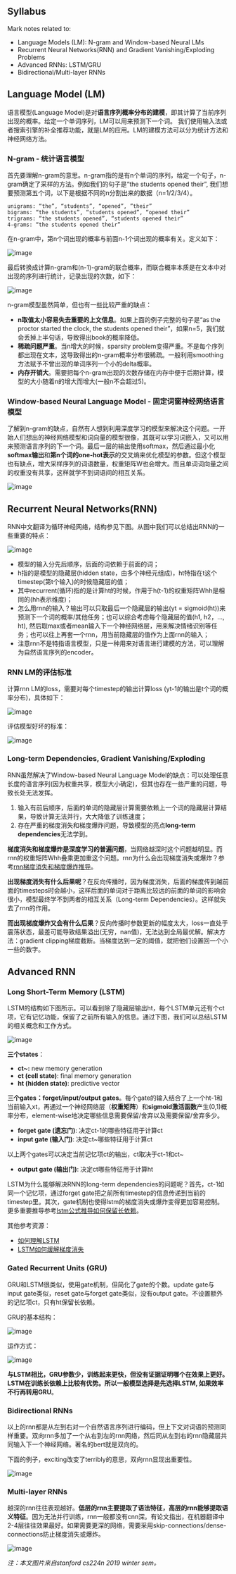 ## Syllabus

Mark notes related to:

* Language Models (LM): N-gram and Window-based Neural LMs
* Recurrent Neural Networks(RNN) and Gradient Vanishing/Exploding Problems
* Advanced RNNs: LSTM/GRU
* Bidirectional/Multi-layer RNNs

## Language Model (LM)
语言模型(Language Model)是对**语言序列概率分布的建模**，即其计算了当前序列出现的概率。给定一个单词序列，LM可以用来预测下一个词。
我们使用输入法或者搜索引擎的补全推荐功能，就是LM的应用。LM的建模方法可以分为统计方法和神经网络方法。

### N-gram - 统计语言模型
首先要理解n-gram的意思。n-gram指的是有n个单词的序列，给定一个句子，n-gram确定了采样的方法。例如我们的句子是“the students opened their”, 我们想要预测第五个词，以下是根据不同的n分割出来的数据（n=1/2/3/4）。

```
unigrams: “the”, “students”, “opened”, ”their”
bigrams: “the students”, “students opened”, “opened their”
trigrams: “the students opened”, “students opened their”
4-grams: “the students opened their”
```

在n-gram中，第n个词出现的概率与前面n-1个词出现的概率有关。定义如下：

![image](https://raw.githubusercontent.com/fionattu/nlp_algorithms/master/pics/ngram_1.png)

最后转换成计算n-gram和(n-1)-gram的联合概率，而联合概率本质是在文本中对出现的序列进行统计，记录出现的次数，如下：

![image](https://raw.githubusercontent.com/fionattu/nlp_algorithms/master/pics/ngram_2.png)


n-gram模型虽然简单，但也有一些比较严重的缺点：

* **n取值太小容易失去重要的上文信息**。如果上面的例子完整的句子是“as the proctor started the clock, the students opened their”，如果n=5，我们就会丢掉上半句话，导致得出book的概率降低。
* **稀疏问题严重**。当n增大的时候，sparsity problem变得严重。不是每个序列都出现在文本，这导致得出的n-gram概率分布很稀疏。一般利用smoothing方法赋予不曾出现的单词序列一个小的delta概率。
* **内存开销大**。需要把每个n-gram出现的次数存储在内存中便于后期计算，模型的大小随着n的增大而增大(一般n不会超过5)。

### Window-based Neural Language Model - 固定词窗神经网络语言模型
了解到n-gram的缺点，自然有人想到利用深度学习的模型来解决这个问题。一开始人们想出的神经网络模型和词向量的模型很像，其既可以学习词嵌入，又可以用来预测语言序列的下一个词。最后一层的输出使用softmax，然后通过最小化**softmax输出**和**第n个词的one-hot表示**的交叉熵来优化模型的参数。但这个模型也有缺点，增大采样序列的词语数量，权重矩阵W也会增大。而且单词词向量之间的权重没有共享，这样就学不到词语间的相互关系。

![image](https://raw.githubusercontent.com/fionattu/nlp_algorithms/master/pics/neural_LM.png)


## Recurrent Neural Networks(RNN)
RNN中文翻译为循环神经网络，结构参见下图。从图中我们可以总结出RNN的一些重要的特点：

![image](https://raw.githubusercontent.com/fionattu/nlp_algorithms/master/pics/rnn.png)


* 模型的输入分先后顺序，后面的词依赖于前面的词；
* h指的是模型的隐藏层(hidden state，由多个神经元组成)，ht特指在t这个timestep(第t个输入)的时候隐藏层的值；
* 其中recurrent(循环)指的是计算ht的时候，作用于h(t-1)的权重矩阵Whh是相同的(hh表示维度)；
* 怎么用rnn的输入？输出可以只取最后一个隐藏层的输出(yt = sigmoid(ht))来预测下一个词的概率/其他任务；也可以综合考虑每个隐藏层的值(h1, h2，..., ht), 然后取max或者mean输入下一个神经网络层，用来解决情绪识别等任务；也可以往上再套一个rnn，用当前隐藏层的值作为上面rnn的输入；
* 注意rnn不是特指语言模型，只是一种用来对语言进行建模的方法，可以理解为自然语言序列的encoder。

### RNN LM的评估标准

计算rnn LM的loss，需要对每个timestep的输出计算loss (yt-1的输出是t个词的概率分布)，具体如下：

![image](https://raw.githubusercontent.com/fionattu/nlp_algorithms/master/pics/rnn_loss.png)

评估模型好坏的标准：

![image](https://raw.githubusercontent.com/fionattu/nlp_algorithms/master/pics/rnn_eval.png)

### Long-term Dependencies, Gradient Vanishing/Exploding

RNN虽然解决了Window-based Neural Language Model的缺点：可以处理任意长度的语言序列(因为权重共享，模型大小确定)，但其也存在一些严重的问题，导致长处无法发挥。

1. 输入有前后顺序，后面的单词的隐藏层计算需要依赖上一个词的隐藏层计算结果，导致计算无法并行，大大降低了训练速度；
2. 存在严重的梯度消失和梯度爆炸问题，导致模型的亮点**long-term dependencies**无法学到。


**梯度消失和梯度爆炸是深度学习的普遍问题**，当网络越深时这个问题越明显。而rnn的权重矩阵Whh叠乘更加重这个问题。rnn为什么会出现梯度消失或爆炸？参考[rnn梯度消失和梯度爆炸推导](https://github.com/fionattu/nlp_algorithms/blob/master/pics/derivation/rnn.pdf)。

**出现梯度消失有什么后果呢**？在反向传播时，因为梯度消失，后面的梯度传到越前面的timesteps时会越小，这样后面的单词对于距离比较远的前面的单词的影响会很小，模型最终学不到两者的相互关系（Long-term Dependencies）。这样就失去了rnn的作用。

**而出现梯度爆炸又会有什么后果**？反向传播时参数更新的幅度太大，loss一直处于震荡状态，最差可能导致结果溢出(无穷，nan值)，无法达到全局最优解。解决方法：gradient clipping梯度截断。当梯度达到一定的阈值，就把他们设置回一个小一些的数字。


## Advanced RNN

### Long Short-Term Memory (LSTM)

LSTM的结构如下图所示。可以看到除了隐藏层输出ht，每个LSTM单元还有个ct项，它有记忆功能，保留了之前所有输入的信息。通过下图，我们可以总结LSTM的相关概念和工作方式。

![image](https://raw.githubusercontent.com/fionattu/nlp_algorithms/master/pics/lstm.png)

**三个states**：

* **ct~:** new memory generation
* **ct (cell state)**: final memory generation
* **ht (hidden state)**: predictive vector

**三个gates：forget/input/output gates**。每个gate的输入结合了上一个ht-1和当前输入xt，再通过一个神经网络层（**权重矩阵**）和**sigmoid激活函数**产生(0,1)概率分布，element-wise地决定哪些信息需要保留/舍弃以及需要保留/舍弃多少。

* **forget gate (遗忘门)**: 决定ct-1的哪些特征用于计算ct
* **input gate (输入门)**: 决定ct~哪些特征用于计算ct

以上两个gates可以决定当前记忆项ct的输出，ct取决于ct-1和ct~

* **output gate (输出门)**: 决定ct哪些特征用于计算ht

LSTM为什么能够解决RNN的long-term dependencies的问题呢？首先，ct-1如同一个记忆项，通过forget gate把之前所有timestep的信息传递到当前的timestep里。其次，gate机制也使得lstm的梯度消失或爆炸变得更加容易控制。更多重要推导参考[lstm公式推导如何保留长依赖](https://github.com/fionattu/nlp_algorithms/blob/master/pics/derivation/lstm.pdf)。

其他参考资源：

* [如何理解LSTM](http://colah.github.io/posts/2015-08-Understanding-LSTMs/)
* [LSTM如何缓解梯度消失](https://medium.com/datadriveninvestor/how-do-lstm-networks-solve-the-problem-of-vanishing-gradients-a6784971a577) 

### Gated Recurrent Units (GRU)

GRU和LSTM很类似，使用gate机制，但简化了gate的个数。update gate与input gate类似，reset gate与forget gate类似，没有output gate。不设置额外的记忆项ct，只有ht保留长依赖。

GRU的基本结构：

![image](https://raw.githubusercontent.com/fionattu/nlp_algorithms/master/pics/gru_2.png)

运作方式：

![image](https://raw.githubusercontent.com/fionattu/nlp_algorithms/master/pics/gru_1.png)

**与LSTM相比，GRU参数少，训练起来更快，但没有证据证明哪个在效果上更好。LSTM在训练长依赖上比较有优势。所以一般模型选择是先选择LSTM, 如果效率不行再转用GRU**。


### Bidirectional RNNs

以上的rnn都是从左到右对一个自然语言序列进行编码，但上下文对词语的预测同样重要。双向rnn多加了一个从右到左的rnn网络，然后同从左到右的rnn隐藏层共同输入下一个神经网络。著名的bert就是双向的。

下面的例子，exciting改变了terribly的意思，双向rnn显现出重要性。

![image](https://raw.githubusercontent.com/fionattu/nlp_algorithms/master/pics/birnn.png)



### Multi-layer RNNs

越深的rnn往往表现越好。**低层的rnn主要提取了语法特征，高层的rnn能够提取语义特征**。因为无法并行训练，rnn一般都没有cnn深。有论文指出，在机器翻译中2-4层往往效果最好。如果需要更深的网络，需要采用skip-connections/dense-connections防止梯度消失或爆炸。

![image](https://raw.githubusercontent.com/fionattu/nlp_algorithms/master/pics/mulrnn.png)

*注：本文图片来自stanford cs224n 2019 winter sem。*